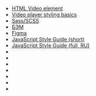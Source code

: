 - [HTML Video element](https://developer.mozilla.org/en-US/docs/Web/HTML/Element/video)
- [Video player styling basics](https://developer.mozilla.org/en-US/docs/Web/Guide/Audio_and_video_delivery/Video_player_styling_basics)
- [Sass/SCSS](https://tproger.ru/translations/complete-sass-guide/)
- [БЭМ](https://ru.bem.info/methodology/quick-start/)
- [Figma](https://www.figma.com/best-practices/tips-on-developer-handoff/an-overview-of-figma-for-developers/)
- [JavaScript Style Guide (short)](https://medium.com/nuances-of-programming/javascript-style-guide-%D0%BE%D1%82-google-13-%D0%BF%D1%80%D0%B8%D0%BC%D0%B5%D1%87%D0%B0%D1%82%D0%B5%D0%BB%D1%8C%D0%BD%D1%8B%D1%85-%D1%80%D0%B5%D0%BA%D0%BE%D0%BC%D0%B5%D0%BD%D0%B4%D0%B0%D1%86%D0%B8%D0%B9-baa9644989d4)
- [JavaScript Style Guide (full, RU)](https://rostislavdugin.github.io/styleguide/jsguide.html)
- []()
- []()
- []()
- []()
- []()
- []()
- []()
